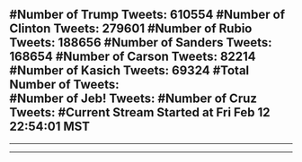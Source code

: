 #Number of Trump Tweets: 610554
#Number of Clinton Tweets: 279601
#Number of Rubio Tweets: 188656
#Number of Sanders Tweets: 168654
#Number of Carson Tweets: 82214
#Number of Kasich Tweets: 69324
#Total Number of Tweets:  
#Number of Jeb! Tweets: 
#Number of Cruz Tweets: 
#Current Stream Started at Fri Feb 12 22:54:01 MST
---
---
---
